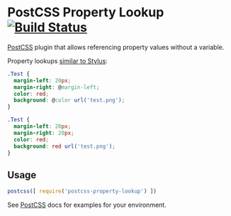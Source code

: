 # PostCSS Property Lookup [![Build Status][ci-img]][ci]

[PostCSS] plugin that allows referencing property values without a variable.

[PostCSS]: https://github.com/postcss/postcss
[ci-img]:  https://travis-ci.org/simonsmith/postcss-property-lookup.svg
[ci]:      https://travis-ci.org/simonsmith/postcss-property-lookup

Property lookups [similar to Stylus](https://learnboost.github.io/stylus/docs/variables.html#property-lookup):

```css
.Test {
  margin-left: 20px;
  margin-right: @margin-left;
  color: red;
  background: @color url('test.png');
}
```

```css
.Test {
  margin-left: 20px;
  margin-right: 20px;
  color: red;
  background: red url('test.png');
}
```

## Usage

```js
postcss([ require('postcss-property-lookup') ])
```

See [PostCSS] docs for examples for your environment.
